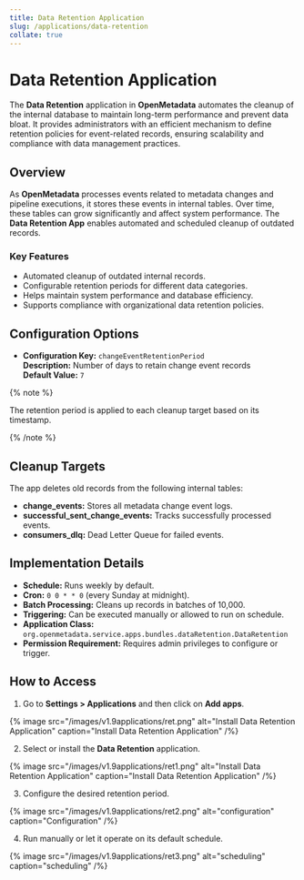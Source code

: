 ```yaml
---
title: Data Retention Application
slug: /applications/data-retention
collate: true
---
```


# Data Retention Application

The **Data Retention** application in **OpenMetadata** automates the cleanup of the internal database to maintain long-term performance and prevent data bloat. It provides administrators with an efficient mechanism to define retention policies for event-related records, ensuring scalability and compliance with data management practices.

## Overview

As **OpenMetadata** processes events related to metadata changes and pipeline executions, it stores these events in internal tables. Over time, these tables can grow significantly and affect system performance. The **Data Retention App** enables automated and scheduled cleanup of outdated records.

### Key Features

- Automated cleanup of outdated internal records.
- Configurable retention periods for different data categories.
- Helps maintain system performance and database efficiency.
- Supports compliance with organizational data retention policies.

## Configuration Options

- **Configuration Key:** `changeEventRetentionPeriod`  
  **Description:** Number of days to retain change event records  
  **Default Value:** `7`  

{% note %}

The retention period is applied to each cleanup target based on its timestamp.

{% /note %}

## Cleanup Targets

The app deletes old records from the following internal tables:

- **change_events:** Stores all metadata change event logs.
- **successful_sent_change_events:** Tracks successfully processed events.
- **consumers_dlq:** Dead Letter Queue for failed events.

## Implementation Details

- **Schedule:** Runs weekly by default.  
- **Cron:** `0 0 * * 0` (every Sunday at midnight).  
- **Batch Processing:** Cleans up records in batches of 10,000.  
- **Triggering:** Can be executed manually or allowed to run on schedule.  
- **Application Class:** `org.openmetadata.service.apps.bundles.dataRetention.DataRetention`  
- **Permission Requirement:** Requires admin privileges to configure or trigger.  

## How to Access

1. Go to **Settings > Applications** and then click on **Add apps**.

{% image
src="/images/v1.9applications/ret.png"
alt="Install Data Retention Application"
caption="Install Data Retention Application"
/%}

2. Select or install the **Data Retention** application.

{% image
src="/images/v1.9applications/ret1.png"
alt="Install Data Retention Application"
caption="Install Data Retention Application"
/%}

3. Configure the desired retention period.

{% image
src="/images/v1.9applications/ret2.png"
alt="configuration"
caption="Configuration"
/%}

4. Run manually or let it operate on its default schedule.

{% image
src="/images/v1.9applications/ret3.png"
alt="scheduling"
caption="scheduling"
/%}
